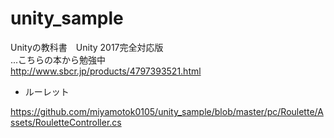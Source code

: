 # unity_sample

Unityの教科書　Unity 2017完全対応版   
...こちらの本から勉強中   
http://www.sbcr.jp/products/4797393521.html

- ルーレット

https://github.com/miyamotok0105/unity_sample/blob/master/pc/Roulette/Assets/RouletteController.cs

